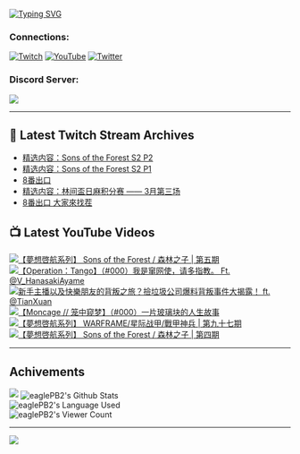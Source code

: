 <!--### Hello people, I'm EaglePB2 - The one who building something for fun 👋
Thank you for standby for this profile.   
The purpose of this profile is coming soon.   
You may come back later, as you wish if this readme.md is updated.   -->

<a href="https://git.io/typing-svg"><img src="https://readme-typing-svg.herokuapp.com?font=Fira+Code&duration=1000&pause=5000&vCenter=true&random=false&width=500&lines=%F0%9F%91%8B+Hello+Everyone%2C+I'm+EaglePB2.;%F0%9F%99%87+Thank+you+for+stopping+by+my+profile.+;%F0%9F%94%AD+%3D%3D%3D%3D+%F0%9F%94%AD;%F0%9F%91%8B+%E4%BD%A0%E5%A5%BD%EF%BC%8C%E6%AD%A1%E8%BF%8E%E4%BE%86%E5%88%B0%E6%88%91%E7%9A%84%E4%BB%A3%E7%A2%BC%E5%BA%AB%E3%80%82;%F0%9F%99%87+%E6%84%9F%E8%AC%9D%E5%89%8D%E4%BE%86%E5%8F%83%E8%A7%80%E5%B0%8F%E5%B1%8B+owo~" alt="Typing SVG" /></a>

### Connections:

[![Twitch](https://img.shields.io/badge/Twitch-9347FF?style=flat-square&logo=twitch&logoColor=white)](https://www.twitch.tv/eaglepb2)
[![YouTube](https://img.shields.io/badge/YouTube-%23FF0000.svg?style=flat-square&logo=YouTube&logoColor=white)](https://www.youtube.com/eaglepb2)
[![Twitter](https://img.shields.io/badge/Twitter-%231DA1F2.svg?style=flat-square&logo=Twitter&logoColor=white)](https://twitter.com/eaglepb2)

### Discord Server:

[![](https://invidget.switchblade.xyz/qKrub9b?theme=dark&language=ch)](https://discord.gg/qKrub9b)

---

## 👾 Latest Twitch Stream Archives
<!-- TWITCH:START -->
- [精选内容：Sons of the Forest S2 P2](https://www.twitch.tv/videos/2099119698)
- [精选内容：Sons of the Forest S2 P1](https://www.twitch.tv/videos/2099119504)
- [8番出口](https://www.twitch.tv/videos/2099117953)
- [精选内容：林间盃日麻积分赛 —— 3月第三场](https://www.twitch.tv/videos/2099117663)
- [8番出口 大家來找茬](https://www.twitch.tv/videos/2099040475)
<!-- TWITCH:END -->



## 📺 Latest YouTube Videos
<!-- YOUTUBE:START -->
<!-- YOUTUBE:END -->

<!-- BEGIN YOUTUBE-CARDS -->
<a href="https://www.youtube.com/watch?v=q7asE3wh97U">
  <picture>
    <source media="(prefers-color-scheme: dark)" srcset="https://ytcards.demolab.com/?id=q7asE3wh97U&title=%E3%80%90%E5%A4%A2%E6%83%B3%E5%95%93%E8%88%AA%E7%B3%BB%E5%88%97%E3%80%91+Sons+of+the+Forest+%2F+%E6%A3%AE%E6%9E%97%E4%B9%8B%E5%AD%90+%7C+%E7%AC%AC%E4%BA%94%E6%9C%9F&lang=zh&timestamp=1711182180&background_color=%230d1117&title_color=%23ffffff&stats_color=%23dedede&max_title_lines=1&width=250&border_radius=5&duration=18271">
    <img src="https://ytcards.demolab.com/?id=q7asE3wh97U&title=%E3%80%90%E5%A4%A2%E6%83%B3%E5%95%93%E8%88%AA%E7%B3%BB%E5%88%97%E3%80%91+Sons+of+the+Forest+%2F+%E6%A3%AE%E6%9E%97%E4%B9%8B%E5%AD%90+%7C+%E7%AC%AC%E4%BA%94%E6%9C%9F&lang=zh&timestamp=1711182180&background_color=%23ffffff&title_color=%2324292f&stats_color=%2357606a&max_title_lines=1&width=250&border_radius=5&duration=18271" alt="【夢想啓航系列】 Sons of the Forest / 森林之子 | 第五期" title="【夢想啓航系列】 Sons of the Forest / 森林之子 | 第五期">
  </picture>
</a>
<a href="https://www.youtube.com/watch?v=5a0qMEUzwkM">
  <picture>
    <source media="(prefers-color-scheme: dark)" srcset="https://ytcards.demolab.com/?id=5a0qMEUzwkM&title=%E3%80%90Operation%EF%BC%9ATango%E3%80%91%EF%BC%88%23000%EF%BC%89%E6%88%91%E6%98%AF%E7%AA%9C%E7%BD%91%E4%BD%BF%EF%BC%8C%E8%AF%B7%E5%A4%9A%E6%8C%87%E6%95%99%E3%80%82+Ft.+%40V_HanasakiAyame&lang=zh&timestamp=1711096842&background_color=%230d1117&title_color=%23ffffff&stats_color=%23dedede&max_title_lines=1&width=250&border_radius=5&duration=14766">
    <img src="https://ytcards.demolab.com/?id=5a0qMEUzwkM&title=%E3%80%90Operation%EF%BC%9ATango%E3%80%91%EF%BC%88%23000%EF%BC%89%E6%88%91%E6%98%AF%E7%AA%9C%E7%BD%91%E4%BD%BF%EF%BC%8C%E8%AF%B7%E5%A4%9A%E6%8C%87%E6%95%99%E3%80%82+Ft.+%40V_HanasakiAyame&lang=zh&timestamp=1711096842&background_color=%23ffffff&title_color=%2324292f&stats_color=%2357606a&max_title_lines=1&width=250&border_radius=5&duration=14766" alt="【Operation：Tango】（#000）我是窜网使，请多指教。 Ft. @V_HanasakiAyame" title="【Operation：Tango】（#000）我是窜网使，请多指教。 Ft. @V_HanasakiAyame">
  </picture>
</a>
<a href="https://www.youtube.com/watch?v=vtcbhHb-AjE">
  <picture>
    <source media="(prefers-color-scheme: dark)" srcset="https://ytcards.demolab.com/?id=vtcbhHb-AjE&title=%E6%96%B0%E6%89%8B%E4%B8%BB%E6%92%AD%E4%BB%A5%E5%8F%8A%E5%BF%AB%E6%A8%82%E6%9C%8B%E5%8F%8B%E7%9A%84%E8%83%8C%E5%8F%9B%E4%B9%8B%E6%97%85%EF%BC%9F%E6%92%BF%E5%9E%83%E5%9C%BE%E5%85%AC%E5%8F%B8%E7%88%86%E6%96%99%E8%83%8C%E5%8F%9B%E4%BA%8B%E4%BB%B6%E5%A4%A7%E6%8F%AD%E9%9C%B2%EF%BC%81+ft.+%40TianXuan&lang=zh&timestamp=1711035098&background_color=%230d1117&title_color=%23ffffff&stats_color=%23dedede&max_title_lines=1&width=250&border_radius=5&duration=198">
    <img src="https://ytcards.demolab.com/?id=vtcbhHb-AjE&title=%E6%96%B0%E6%89%8B%E4%B8%BB%E6%92%AD%E4%BB%A5%E5%8F%8A%E5%BF%AB%E6%A8%82%E6%9C%8B%E5%8F%8B%E7%9A%84%E8%83%8C%E5%8F%9B%E4%B9%8B%E6%97%85%EF%BC%9F%E6%92%BF%E5%9E%83%E5%9C%BE%E5%85%AC%E5%8F%B8%E7%88%86%E6%96%99%E8%83%8C%E5%8F%9B%E4%BA%8B%E4%BB%B6%E5%A4%A7%E6%8F%AD%E9%9C%B2%EF%BC%81+ft.+%40TianXuan&lang=zh&timestamp=1711035098&background_color=%23ffffff&title_color=%2324292f&stats_color=%2357606a&max_title_lines=1&width=250&border_radius=5&duration=198" alt="新手主播以及快樂朋友的背叛之旅？撿垃圾公司爆料背叛事件大揭露！ ft. @TianXuan" title="新手主播以及快樂朋友的背叛之旅？撿垃圾公司爆料背叛事件大揭露！ ft. @TianXuan">
  </picture>
</a>
<a href="https://www.youtube.com/watch?v=j8oZtd3NURI">
  <picture>
    <source media="(prefers-color-scheme: dark)" srcset="https://ytcards.demolab.com/?id=j8oZtd3NURI&title=%E3%80%90Moncage+%2F%2F+%E7%AC%BC%E4%B8%AD%E7%AA%A5%E6%A2%A6%E3%80%91%EF%BC%88%23000%EF%BC%89%E4%B8%80%E7%89%87%E7%8E%BB%E7%92%83%E5%9D%97%E7%9A%84%E4%BA%BA%E7%94%9F%E6%95%85%E4%BA%8B&lang=zh&timestamp=1710994172&background_color=%230d1117&title_color=%23ffffff&stats_color=%23dedede&max_title_lines=1&width=250&border_radius=5&duration=9962">
    <img src="https://ytcards.demolab.com/?id=j8oZtd3NURI&title=%E3%80%90Moncage+%2F%2F+%E7%AC%BC%E4%B8%AD%E7%AA%A5%E6%A2%A6%E3%80%91%EF%BC%88%23000%EF%BC%89%E4%B8%80%E7%89%87%E7%8E%BB%E7%92%83%E5%9D%97%E7%9A%84%E4%BA%BA%E7%94%9F%E6%95%85%E4%BA%8B&lang=zh&timestamp=1710994172&background_color=%23ffffff&title_color=%2324292f&stats_color=%2357606a&max_title_lines=1&width=250&border_radius=5&duration=9962" alt="【Moncage // 笼中窥梦】（#000）一片玻璃块的人生故事" title="【Moncage // 笼中窥梦】（#000）一片玻璃块的人生故事">
  </picture>
</a>
<a href="https://www.youtube.com/watch?v=c5H7qeZlY-Y">
  <picture>
    <source media="(prefers-color-scheme: dark)" srcset="https://ytcards.demolab.com/?id=c5H7qeZlY-Y&title=%E3%80%90%E5%A4%A2%E6%83%B3%E5%95%93%E8%88%AA%E7%B3%BB%E5%88%97%E3%80%91+WARFRAME%2F%E6%98%9F%E9%99%85%E6%88%98%E7%94%B2%2F%E6%88%B0%E7%94%B2%E7%A5%9E%E5%85%B5+%7C+%E7%AC%AC%E4%B9%9D%E5%8D%81%E4%B8%83%E6%9C%9F&lang=zh&timestamp=1710920240&background_color=%230d1117&title_color=%23ffffff&stats_color=%23dedede&max_title_lines=1&width=250&border_radius=5&duration=13575">
    <img src="https://ytcards.demolab.com/?id=c5H7qeZlY-Y&title=%E3%80%90%E5%A4%A2%E6%83%B3%E5%95%93%E8%88%AA%E7%B3%BB%E5%88%97%E3%80%91+WARFRAME%2F%E6%98%9F%E9%99%85%E6%88%98%E7%94%B2%2F%E6%88%B0%E7%94%B2%E7%A5%9E%E5%85%B5+%7C+%E7%AC%AC%E4%B9%9D%E5%8D%81%E4%B8%83%E6%9C%9F&lang=zh&timestamp=1710920240&background_color=%23ffffff&title_color=%2324292f&stats_color=%2357606a&max_title_lines=1&width=250&border_radius=5&duration=13575" alt="【夢想啓航系列】 WARFRAME/星际战甲/戰甲神兵 | 第九十七期" title="【夢想啓航系列】 WARFRAME/星际战甲/戰甲神兵 | 第九十七期">
  </picture>
</a>
<a href="https://www.youtube.com/watch?v=xUYwBiOegOg">
  <picture>
    <source media="(prefers-color-scheme: dark)" srcset="https://ytcards.demolab.com/?id=xUYwBiOegOg&title=%E3%80%90%E5%A4%A2%E6%83%B3%E5%95%93%E8%88%AA%E7%B3%BB%E5%88%97%E3%80%91+Sons+of+the+Forest+%2F+%E6%A3%AE%E6%9E%97%E4%B9%8B%E5%AD%90+%7C+%E7%AC%AC%E5%9B%9B%E6%9C%9F&lang=zh&timestamp=1710828614&background_color=%230d1117&title_color=%23ffffff&stats_color=%23dedede&max_title_lines=1&width=250&border_radius=5&duration=11034">
    <img src="https://ytcards.demolab.com/?id=xUYwBiOegOg&title=%E3%80%90%E5%A4%A2%E6%83%B3%E5%95%93%E8%88%AA%E7%B3%BB%E5%88%97%E3%80%91+Sons+of+the+Forest+%2F+%E6%A3%AE%E6%9E%97%E4%B9%8B%E5%AD%90+%7C+%E7%AC%AC%E5%9B%9B%E6%9C%9F&lang=zh&timestamp=1710828614&background_color=%23ffffff&title_color=%2324292f&stats_color=%2357606a&max_title_lines=1&width=250&border_radius=5&duration=11034" alt="【夢想啓航系列】 Sons of the Forest / 森林之子 | 第四期" title="【夢想啓航系列】 Sons of the Forest / 森林之子 | 第四期">
  </picture>
</a>
<!-- END YOUTUBE-CARDS -->

---

## Achivements
[![](https://github-profile-trophy.vercel.app/?username=eaglepb2&theme=monokai&no-bg=true&&title=Repositories,Issues,Commit,MultiLanguage)](https://github.com/anuraghazra/github-readme-stats)
<img align="center" alt="eaglePB2's Github Stats" src="https://github-readme-stats.vercel.app/api?username=eaglePB2&show_icons=true&hide_border=true&theme=merko" />
<br>
<img align="center" alt="eaglePB2's Language Used" src="https://github-readme-stats.vercel.app/api/top-langs/?username=eaglePB2&show_icons=true&hide_border=true&theme=merko&layout=compact&langs_count=8" />
<br>
<img align="center" alt="eaglePB2's Viewer Count" src="https://visitcount.itsvg.in/api?id=eaglepb2&label=Profile%20Views&color=3&icon=5&pretty=true" />

<hr>

<!-- RANDOMQUOTE:START -->
![](https://quotes-github-readme.vercel.app/api?type=horizontal&theme=merko)
<!-- RANDOMQUOTE:END -->


<!--
       _____   _   _   _____       _____   _   _   ____   
      |_   _| | | | | |  ___|     |  ___| | \ | | |  _  \  
        | |   | |_| | | |___      | |___  |  \| | | | | | 
        | |   |  _  | |  ___|     |  ___| |     | | | | | 
        | |   | | | | | |___      | |___  | |\  | | |_| | 
        |_|   |_| |_| |_____|     |_____| |_| \_| |____ / 
      
-->
